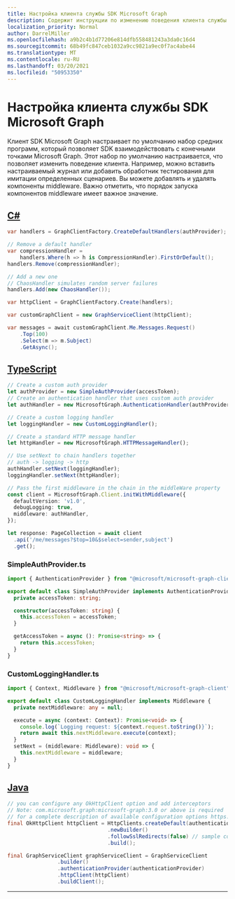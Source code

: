 ```yaml
---
title: Настройка клиента службы SDK Microsoft Graph
description: Содержит инструкции по изменению поведения клиента службы службы Microsoft Graph SDK по умолчанию.
localization_priority: Normal
author: DarrelMiller
ms.openlocfilehash: a9b2c4b1d77206e814dfb558481243a3da0c16d4
ms.sourcegitcommit: 68b49fc847ceb1032a9cc9821a9ec0f7ac4abe44
ms.translationtype: MT
ms.contentlocale: ru-RU
ms.lasthandoff: 03/20/2021
ms.locfileid: "50953350"
---
```

# <a name="customize-the-microsoft-graph-sdk-service-client"></a>Настройка клиента службы SDK Microsoft Graph

Клиент SDK Microsoft Graph настраивает по умолчанию набор средних программ, который позволяет SDK взаимодействовать с конечными точками Microsoft Graph. Этот набор по умолчанию настраивается, что позволяет изменить поведение клиента. Например, можно вставить настраиваемый журнал или добавить обработник тестирования для имитации определенных сценариев. Вы можете добавлять и удалять компоненты middleware. Важно отметить, что порядок запуска компонентов middleware имеет важное значение.

## <a name="c"></a>[C#](#tab/csharp)

```csharp
var handlers = GraphClientFactory.CreateDefaultHandlers(authProvider);

// Remove a default handler
var compressionHandler =
    handlers.Where(h => h is CompressionHandler).FirstOrDefault();
handlers.Remove(compressionHandler);

// Add a new one
// ChaosHandler simulates random server failures
handlers.Add(new ChaosHandler());

var httpClient = GraphClientFactory.Create(handlers);

var customGraphClient = new GraphServiceClient(httpClient);

var messages = await customGraphClient.Me.Messages.Request()
    .Top(100)
    .Select(m => m.Subject)
    .GetAsync();
```

## <a name="typescript"></a>[TypeScript](#tab/typeScript)

```typescript
// Create a custom auth provider
let authProvider = new SimpleAuthProvider(accessToken);
// Create an authentication handler that uses custom auth provider
let authHandler = new MicrosoftGraph.AuthenticationHandler(authProvider);

// Create a custom logging handler
let loggingHandler = new CustomLoggingHandler();

// Create a standard HTTP message handler
let httpHandler = new MicrosoftGraph.HTTPMessageHandler();

// Use setNext to chain handlers together
// auth -> logging -> http
authHandler.setNext(loggingHandler);
loggingHandler.setNext(httpHandler);

// Pass the first middleware in the chain in the middleWare property
const client = MicrosoftGraph.Client.initWithMiddleware({
  defaultVersion: 'v1.0',
  debugLogging: true,
  middleware: authHandler,
});

let response: PageCollection = await client
  .api('/me/messages?$top=10&$select=sender,subject')
  .get();
```

### <a name="simpleauthproviderts"></a>SimpleAuthProvider.ts

```typescript
import { AuthenticationProvider } from "@microsoft/microsoft-graph-client";

export default class SimpleAuthProvider implements AuthenticationProvider {
  private accessToken: string;

  constructor(accessToken: string) {
    this.accessToken = accessToken;
  }

  getAccessToken = async (): Promise<string> => {
    return this.accessToken;
  }
}
```

### <a name="customlogginghandlerts"></a>CustomLoggingHandler.ts

```typescript
import { Context, Middleware } from "@microsoft/microsoft-graph-client";

export default class CustomLoggingHandler implements Middleware {
  private nextMiddleware: any = null;

  execute = async (context: Context): Promise<void> => {
    console.log(`Logging request: ${context.request.toString()}`);
    return await this.nextMiddleware.execute(context);
  }
  setNext = (middleware: Middleware): void => {
    this.nextMiddleware = middleware;
  }
}
```

## <a name="java"></a>[Java](#tab/java)

```java
// you can configure any OkHttpClient option and add interceptors
// Note: com.microsoft.graph:microsoft-graph:3.0 or above is required
// for a complete description of available configuration options https://square.github.io/okhttp/4.x/okhttp/okhttp3/-ok-http-client/-builder/
final OkHttpClient httpClient = HttpClients.createDefault(authenticationProvider)
                                .newBuilder()
                                .followSslRedirects(false) // sample configuration to apply to client
                                .build();

final GraphServiceClient graphServiceClient = GraphServiceClient
                .builder()
                .authenticationProvider(authenticationProvider)
                .httpClient(httpClient)
                .buildClient();
```

---
